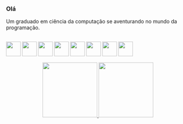 ### Olá
  Um graduado em ciência da computação se aventurando no mundo da programação.

##
<img src="https://cdn.jsdelivr.net/gh/devicons/devicon/icons/html5/html5-original.svg" width="40" height="40"/> <img src="https://cdn.jsdelivr.net/gh/devicons/devicon/icons/css3/css3-original.svg" width="40" height="40"/> <img src="https://cdn.jsdelivr.net/gh/devicons/devicon/icons/bootstrap/bootstrap-original.svg" width="40" height="40"/> <img src="https://cdn.jsdelivr.net/gh/devicons/devicon/icons/angularjs/angularjs-original.svg" width="40" height="40"/> <img src="https://cdn.jsdelivr.net/gh/devicons/devicon/icons/javascript/javascript-original.svg" width="40" height="40"/> <img src="https://cdn.jsdelivr.net/gh/devicons/devicon/icons/typescript/typescript-original.svg" width="40" height="40"/> <img src="https://cdn.jsdelivr.net/gh/devicons/devicon/icons/git/git-original.svg" width="40" height="40"/> <img src="https://cdn.jsdelivr.net/gh/devicons/devicon/icons/vscode/vscode-original.svg" width="40" height="40"/>

<div align="center">
<a href="https://github.com/Vitorsdl">
<img height="150em" src="https://github-readme-stats.vercel.app/api/top-langs/?username=Vitorsdl&layout=compact&langs_count=7&theme=highcontrast"/> 
<img height="150em" src="https://github-readme-stats.vercel.app/api?username=Vitorsdl&show_icons=true&theme=highcontrast&include_all_commits=true&count_private=true"/>
</div>

<div>
</div>
